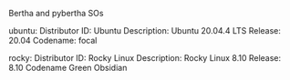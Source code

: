 Bertha and pybertha SOs 

ubuntu:
Distributor ID:	Ubuntu
Description:	Ubuntu 20.04.4 LTS
Release:	20.04
Codename:	focal

rocky:
Distributor ID: Rocky Linux 
Description:    Rocky Linux 8.10
Release:        8.10
Codename        Green Obsidian

